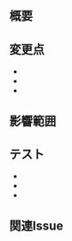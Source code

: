 ## 概要
<!-- このPRの目的と概要を簡潔に説明 -->

## 変更点
<!-- 具体的な変更点や修正箇所を箇条書きでリストアップする -->

- 
- 
- 

## 影響範囲
<!-- このPRが影響を及ぼす範囲や他の機能への影響を説明 -->

## テスト
<!-- このPRに関連するテストケースやテスト方法を記載 -->

- 
- 
- 

## 関連Issue
<!-- このPRが関連するIssueやタスクをリンク -->
<!-- 例：
    - 関連Issue: #123 -->
